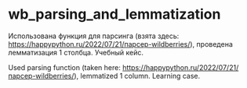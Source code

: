 # wb_parsing_and_lemmatization

Использована функция для парсинга (взята здесь: https://happypython.ru/2022/07/21/парсер-wildberries/), проведена лемматизация 1 столбца. Учебный кейс.

Used parsing function (taken here: https://happypython.ru/2022/07/21/парсер-wildberries/), lemmatized 1 column. Learning case.
